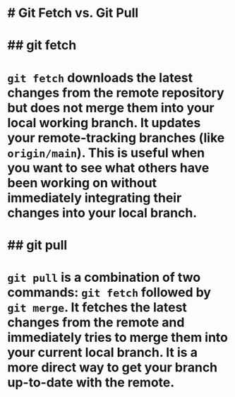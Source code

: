 # \# Git Fetch vs. Git Pull

# 

# \## git fetch

# `git fetch` downloads the latest changes from the remote repository but does not merge them into your local working branch. It updates your remote-tracking branches (like `origin/main`). This is useful when you want to see what others have been working on without immediately integrating their changes into your local branch.

# 

# \## git pull

# `git pull` is a combination of two commands: `git fetch` followed by `git merge`. It fetches the latest changes from the remote and immediately tries to merge them into your current local branch. It is a more direct way to get your branch up-to-date with the remote.

